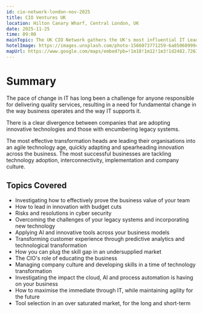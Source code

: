 ```yaml
---
id: cio-network-london-nov-2025
title: CIO Ventures UK
location: Hilton Canary Wharf, Central London, UK
date: 2025-11-25
time: 09:00
mainTopic: The UK CIO Network gathers the UK's most influential IT Leaders from the UK's largest organisations to network, share best practice and discuss the upcoming challenges and opportunities arising from the latest technology in a private, closed door environment.
hotelImage: https://images.unsplash.com/photo-1566073771259-6a8506099945?w=800
mapUrl: https://www.google.com/maps/embed?pb=!1m18!1m12!1m3!1d2482.7261722423814!2d-0.025024684222844!3d51.50536571780854!2m3!1f0!2f0!3f0!3m2!1i1024!2i768!4f13.1!3m3!1m2!1s0x487602b7c1c0e0e9%3A0x7c0f0b0b0b0b0b0b!2sHilton%20London%20Canary%20Wharf!5e0!3m2!1sen!2suk!4v1234567890
---
```


# Summary

The pace of change in IT has long been a challenge for anyone responsible for delivering quality services, resulting in a need for fundamental change in the way business operates and the way IT supports it.

There is a clear divergence between companies that are adopting innovative technologies and those with encumbering legacy systems.

The most effective transformation heads are leading their organisations into an agile technology age, quickly adapting and spearheading innovation across the business. The most successful businesses are tackling technology adoption, interconnectivity, implementation and company culture.

## Topics Covered

- Investigating how to effectively prove the business value of your team
- How to lead in innovation with budget cuts
- Risks and resolutions in cyber security
- Overcoming the challenges of your legacy systems and incorporating new technology
- Applying AI and innovative tools across your business models
- Transforming customer experience through predictive analytics and technological transformation
- How you can plug the skill gap in an undersupplied market
- The CIO's role of educating the business
- Managing company culture and developing skills in a time of technology transformation
- Investigating the impact the cloud, AI and process automation is having on your business
- How to maximise the immediate through IT, while maintaining agility for the future
- Tool selection in an over saturated market, for the long and short-term
